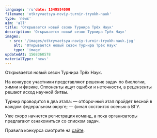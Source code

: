 ```yaml
---
language: 'ru'date: 1549584000
filename: 'otkryvaetsya-noviy-turnir-tryokh-nauk'
type: 'news'
aim: 'all'
title: 'Открывается новый сезон Турнира Трёх Наук'
description: 'Открывается новый сезон Турнира Трёх Наук'
images:
  - src: '/images/otkryvaetsya-noviy-turnir-tryokh-nauk.jpg'
    alt: 'Открывается новый сезон Турнира Трёх Наук'
    type: 'image'
updatedAt: 1568360578
materialType: 'news'
---
```

Открывается новый сезон Турнира Трёх Наук.

На конкурсе участники представляют решение задач по биологии, химии и физике. Оппоненты ищут ошибки и неточности, а рецензенты решают исход научной битвы.

Турнир проводится в два этапа: — отборочный этап пройдет весной в каждом федеральном округе; — финал состоится осенью в ВГУ.

Уже скоро начнется регистрация команд, а пока организаторы предлагают ознакомиться со списком задач.

Правила конкурса смотрите на [сайте](https://iturnir.ru/students).
